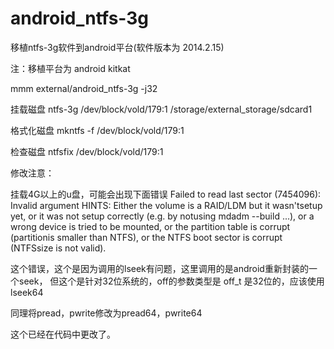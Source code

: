 android_ntfs-3g
===============

移植ntfs-3g软件到android平台(软件版本为 2014.2.15)

注：移植平台为 android kitkat

mmm external/android_ntfs-3g -j32

挂载磁盘
ntfs-3g /dev/block/vold/179:1 /storage/external_storage/sdcard1

格式化磁盘
mkntfs -f /dev/block/vold/179:1

检查磁盘
ntfsfix /dev/block/vold/179:1

修改注意：

挂载4G以上的u盘，可能会出现下面错误
Failed to read last sector (7454096): Invalid argument
HINTS: Either the volume is a RAID/LDM but it wasn'tsetup yet,
   or it was not setup correctly (e.g. by notusing mdadm --build ...),
   or a wrong device is tried to be mounted,
   or the partition table is corrupt (partitionis smaller than NTFS),
   or the NTFS boot sector is corrupt (NTFSsize is not valid).

这个错误，这个是因为调用的lseek有问题，这里调用的是android重新封装的一个seek，
但这个是针对32位系统的，off的参数类型是 off_t 是32位的，应该使用lseek64

同理将pread，pwrite修改为pread64，pwrite64

这个已经在代码中更改了。